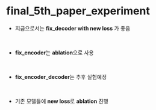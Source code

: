 # final_5th_paper_experiment
* 지금으로서는 **fix_decoder with new loss** 가 좋음
<br/>

* **fix_encoder**는 **ablation**으로 사용
<br/>

* **fix_encoder_decoder**는 추후 실험예정
<br/>

* 기존 모델들에 **new loss**로 **ablation** 진행
